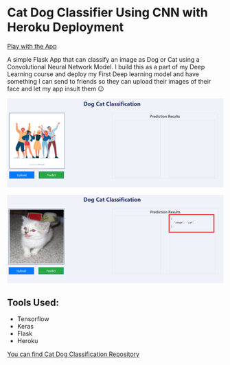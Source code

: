 # Cat Dog Classifier Using CNN with Heroku Deployment
[Play with the App](https://catdogclassifiercnn.herokuapp.com/)

A simple Flask App that can classify an image as Dog or Cat
using a Convolutional Neural Network Model. I build this as a part of my Deep Learning course and
deploy my First Deep learning model and have something I can send
to friends so they can upload their images of their face and let my app
insult them :wink:

<p align="center">
<img src='Images/home.PNG'>
</p>


<p align="center">
<img src='Images/predict.PNG'>
</p>

## Tools Used:
* Tensorflow
* Keras
* Flask
* Heroku


<a href ="https://github.com/harddy-bit/Cat-Dog-Classification-Using-CNN">You can find Cat Dog Classification Repository</a> 




